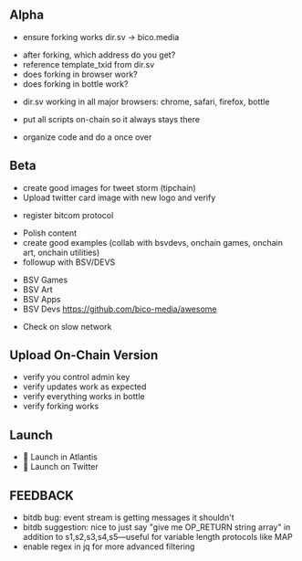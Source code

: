 ## Alpha

* ensure forking works dir.sv -> bico.media
 - after forking, which address do you get?
 - reference template_txid from dir.sv
 - does forking in browser work?
 - does forking in bottle work?

* dir.sv working in all major browsers: chrome, safari, firefox, bottle
* put all scripts on-chain so it always stays there

* organize code and do a once over


## Beta
- create good images for tweet storm (tipchain)
- Upload twitter card image with new logo and verify
* register bitcom protocol

- Polish content
- create good examples (collab with bsvdevs, onchain games, onchain art, onchain utilities)
- followup with BSV/DEVS
* BSV Games
* BSV Art
* BSV Apps
* BSV Devs
https://github.com/bico-media/awesome
- Check on slow network

## Upload On-Chain Version
- verify you control admin key
- verify updates work as expected
- verify everything works in bottle
- verify forking works

## Launch
- 🚀 Launch in Atlantis
- 🚀 Launch on Twitter

## FEEDBACK
* bitdb bug: event stream is getting messages it shouldn't
* bitdb suggestion: nice to just say "give me OP_RETURN string array" in addition to s1,s2,s3,s4,s5—useful for variable length protocols like MAP
* enable regex in jq for more advanced filtering

